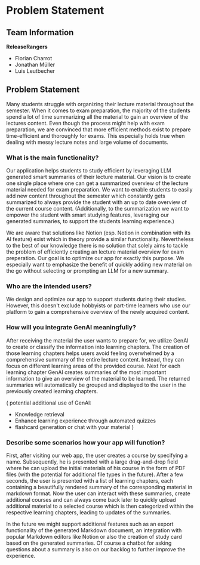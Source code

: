 # Problem Statement

## Team Information

**ReleaseRangers**

- Florian Charrot
- Jonathan Müller
- Luis Leutbecher

## Problem Statement

Many students struggle with organizing their lecture material throughout the semester. When it comes to exam preparation, the majority of the students spend a lot of time summarizing all the material to gain an overview of the lectures content. Even though the process might help with exam preparation, we are convinced that more efficient methods exist to prepare time-efficient and thoroughly for exams. This especially holds true when dealing with messy lecture notes and large volume of documents.

### What is the main functionality?

Our application helps students to study efficient by leveraging LLM generated smart summaries of their lecture material. Our vision is to create one single place where one can get a summarized overview of the lecture material needed for exam preparation. We want to enable students to easily add new content throughout the semester which constantly gets summarized to always provide the student with an up to date overview of the current course content. (Additionally, to the summarization we want to empower the student with smart studying features, leveraging our generated summaries, to support the students learning experience.)

We are aware that solutions like Notion (esp. Notion in combination with its AI feature) exist which in theory provide a similar functionality. Nevertheless to the best of our knowledge there is no solution that solely aims to tackle the problem of efficiently creating an lecture material overview for exam preperation. Our goal is to optimize our app for exactly this purpose. We especially want to emphasize the benefit of quickly adding new material on the go without selecting or prompting an LLM for a new summary.

### Who are the intended users?

We design and optimize our app to support students during their studies. However, this doesn't exclude hobbyists or part-time learners who use our platform to gain a comprehensive overview of the newly acquired content.

### How will you integrate GenAI meaningfully?

After receiving the material the user wants to prepare for, we utilize GenAI to create or classify the information into learning chapters. The creation of those learning chapters helps users avoid feeling overwhelmed by a comprehensive summary of the entire lecture content. Instead, they can focus on different learning areas of the provided course.
Next for each learning chapter GenAI creates summaries of the most important information to give an overview of the material to be learned. The returned summaries will automatically be grouped and displayed to the user in the previously created learning chapters.

(
potential additional use of GenAI:

- Knowledge retrieval
- Enhance learning experience through automated quizzes
- flashcard generation or chat with your material
)

### Describe some scenarios how your app will function?

First, after visiting our web app, the user creates a course by specifying a name. Subsequently, he is presented with a large drag-and-drop field where he can upload the initial materials of his course in the form of PDF files (with the potential for additional file types in the future). After a few seconds, the user is presented with a list of learning chapters, each containing a beautifully rendered summary of the corresponding material in markdown format.
Now the user can interact with these summaries, create additional courses and can always come back later to quickly upload additional material to a selected course which is then categorized within the respective learning chapters, leading to updates of the summaries.

In the future we might support additional features such as an export functionality of the generated Markdown document, an integration with popular Markdown editors like Notion or also the creation of study card based on the generated summaries. Of course a chatbot for asking questions about a summary is also on our backlog to further improve the experience.
